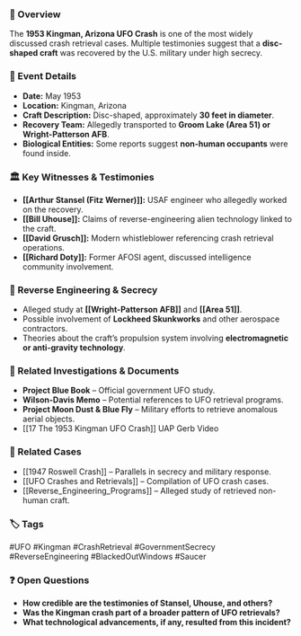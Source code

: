 
### 📌 Overview

The **1953 Kingman, Arizona UFO Crash** is one of the most widely discussed crash retrieval cases. Multiple testimonies suggest that a **disc-shaped craft** was recovered by the U.S. military under high secrecy.

### 📅 Event Details

- **Date:** May 1953
- **Location:** Kingman, Arizona
- **Craft Description:** Disc-shaped, approximately **30 feet in diameter**.
- **Recovery Team:** Allegedly transported to **Groom Lake (Area 51) or Wright-Patterson AFB**.
- **Biological Entities:** Some reports suggest **non-human occupants** were found inside.

### 🏛 Key Witnesses & Testimonies

- **[[Arthur Stansel (Fitz Werner)]]:** USAF engineer who allegedly worked on the recovery.
- **[[Bill Uhouse]]:** Claims of reverse-engineering alien technology linked to the craft.
- **[[David Grusch]]:** Modern whistleblower referencing crash retrieval operations.
- **[[Richard Doty]]:** Former AFOSI agent, discussed intelligence community involvement.

### 🔬 Reverse Engineering & Secrecy

- Alleged study at **[[Wright-Patterson AFB]]** and **[[Area 51]]**.
- Possible involvement of **Lockheed Skunkworks** and other aerospace contractors.
- Theories about the craft’s propulsion system involving **electromagnetic or anti-gravity technology**.

### 📜 Related Investigations & Documents

- **Project Blue Book** – Official government UFO study.
- **Wilson-Davis Memo** – Potential references to UFO retrieval programs.
- **Project Moon Dust & Blue Fly** – Military efforts to retrieve anomalous aerial objects.
- [[17 The 1953 Kingman UFO Crash]] UAP Gerb Video

### 🔗 Related Cases

- [[1947 Roswell Crash]] – Parallels in secrecy and military response.
- [[UFO Crashes and Retrievals]] – Compilation of UFO crash cases.
- [[Reverse_Engineering_Programs]] – Alleged study of retrieved non-human craft.

### 🏷 Tags

#UFO #Kingman #CrashRetrieval #GovernmentSecrecy #ReverseEngineering #BlackedOutWindows #Saucer




### ❓ Open Questions

- **How credible are the testimonies of Stansel, Uhouse, and others?**
- **Was the Kingman crash part of a broader pattern of UFO retrievals?**
- **What technological advancements, if any, resulted from this incident?**
